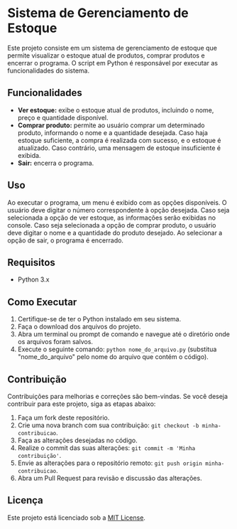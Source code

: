 # Sistema de Gerenciamento de Estoque

Este projeto consiste em um sistema de gerenciamento de estoque que permite visualizar o estoque atual de produtos, comprar produtos e encerrar o programa. O script em Python é responsável por executar as funcionalidades do sistema.

## Funcionalidades

- **Ver estoque:** exibe o estoque atual de produtos, incluindo o nome, preço e quantidade disponível.
- **Comprar produto:** permite ao usuário comprar um determinado produto, informando o nome e a quantidade desejada. Caso haja estoque suficiente, a compra é realizada com sucesso, e o estoque é atualizado. Caso contrário, uma mensagem de estoque insuficiente é exibida.
- **Sair:** encerra o programa.

## Uso

Ao executar o programa, um menu é exibido com as opções disponíveis. O usuário deve digitar o número correspondente à opção desejada. Caso seja selecionada a opção de ver estoque, as informações serão exibidas no console. Caso seja selecionada a opção de comprar produto, o usuário deve digitar o nome e a quantidade do produto desejado. Ao selecionar a opção de sair, o programa é encerrado.

## Requisitos

- Python 3.x

## Como Executar

1. Certifique-se de ter o Python instalado em seu sistema.
2. Faça o download dos arquivos do projeto.
3. Abra um terminal ou prompt de comando e navegue até o diretório onde os arquivos foram salvos.
4. Execute o seguinte comando: `python nome_do_arquivo.py` (substitua "nome_do_arquivo" pelo nome do arquivo que contém o código).

## Contribuição

Contribuições para melhorias e correções são bem-vindas. Se você deseja contribuir para este projeto, siga as etapas abaixo:

1. Faça um fork deste repositório.
2. Crie uma nova branch com sua contribuição: `git checkout -b minha-contribuicao`.
3. Faça as alterações desejadas no código.
4. Realize o commit das suas alterações: `git commit -m 'Minha contribuição'`.
5. Envie as alterações para o repositório remoto: `git push origin minha-contribuicao`.
6. Abra um Pull Request para revisão e discussão das alterações.

## Licença

Este projeto está licenciado sob a [MIT License](LICENSE).
